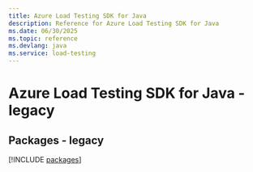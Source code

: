 ```yaml
---
title: Azure Load Testing SDK for Java
description: Reference for Azure Load Testing SDK for Java
ms.date: 06/30/2025
ms.topic: reference
ms.devlang: java
ms.service: load-testing
---
```

# Azure Load Testing SDK for Java - legacy
## Packages - legacy
[!INCLUDE [packages](load-testing-index.md)]